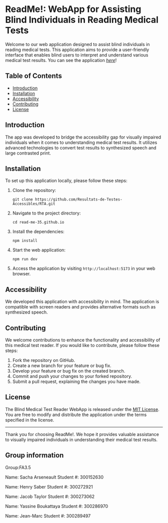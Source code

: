 # ReadMe!: WebApp for Assisting Blind Individuals in Reading Medical Tests

Welcome to our web application designed to assist blind individuals in reading medical tests. This application aims to provide a user-friendly interface that enables blind users to interpret and understand various medical test results.
You can see the application [*here*](https://read-me.app)!

## Table of Contents

- [Introduction](#introduction)
- [Installation](#installation)
- [Accessibility](#accessibility)
- [Contributing](#contributing)
- [License](#license)

## Introduction

The app was developed to bridge the accessibility gap for visually impaired individuals when it comes to understanding medical test results. It utilizes advanced technologies to convert test results to synthesized speech and large contrasted print.

## Installation

To set up this application locally, please follow these steps:

1. Clone the repository:

   ```
   git clone https://github.com/Resultats-de-Testes-Accessibles/RTA.git
   ```

2. Navigate to the project directory:

   ```
   cd read-me-35.github.io
   ```

3. Install the dependencies:

   ```
   npm install
   ```

4. Start the web application:

   ```
   npm run dev
   ```

5. Access the application by visiting `http://localhost:5173` in your web browser.

## Accessibility

We developed this application with accessibility in mind. The application is compatible with screen readers and provides alternative formats such as synthesized speech.

## Contributing

We welcome contributions to enhance the functionality and accessibility of this medical test reader. If you would like to contribute, please follow these steps:

1. Fork the repository on GitHub.
2. Create a new branch for your feature or bug fix.
3. Develop your feature or bug fix on the created branch.
4. Commit and push your changes to your forked repository.
5. Submit a pull request, explaining the changes you have made.

## License

The Blind Medical Test Reader WebApp is released under the [MIT License](https://opensource.org/licenses/MIT). You are free to modify and distribute the application under the terms specified in the license.

---

Thank you for choosing ReadMe!. We hope it provides valuable assistance to visually impaired individuals in understanding their medical test results.

## Group information

Group:FA3.5

Name: Sacha Arseneault
Student #: 300152630

Name: Henry Saber
Student #: 300272921

Name: Jacob Taylor
Student #: 300273062

Name: Yassine Boukattaya
Student #: 300286970

Name: Jean-Marc
Student #: 300289497
